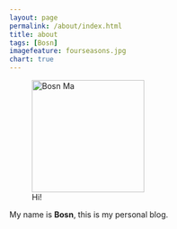 ```yaml
---
layout: page
permalink: /about/index.html
title: about
tags: [Bosn]
imagefeature: fourseasons.jpg
chart: true
---
```

<figure>
  <img src="{{ site.url }}/images/bio-photo.jpg" alt="Bosn Ma" style="width:200px;height:200px;">
  <figcaption>Hi! </figcaption>
</figure>

My name is **Bosn**, this is my personal blog.

